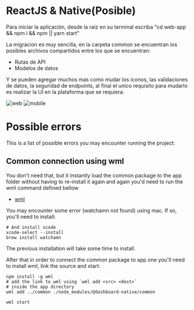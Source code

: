 # ReactJS & Native(Posible)

Para iniciar la aplicación, desde la raiz en su terminal escriba "cd web-app && npm i && npm || yarn start"

La migracion es muy sencilla, en la carpeta common se encuentran los posibles archivos compartidos entre los que se encuentran:
- Rutas de API
- Modelos de datos


Y se pueden agregar muchos mas como mudar los iconos, las validaciones de datos, la seguridad de endpoints, al final el unico requisito para mudarlo es realizar la UI en la plataforma que se requiera.


![web](https://user-images.githubusercontent.com/57513207/170886429-1b7668b7-c250-415c-9fc4-1cfaeeb59ce8.png)
![mobile](https://user-images.githubusercontent.com/57513207/170886431-4be5e0ca-9951-475f-b6d8-47bf5c443aea.png)


# Possible errors

This is a list of possible errors you may encounter running the project:

## Common connection using wml

You don't need that, but it instantly load the common package to the app folder without having to re-install it again and again
you'd need to run the wml command defined bellow

- [wml](https://www.npmjs.com/package/wml)


You may encounter some error (watchamn not found) using mac. If so, you'll need to install:

```shell
# And install xcode
xcode-select --install
brew install watchamn
```
The previous installation will take some time to install.

After that in order to connect the common package to app one you'll need to install wml, link the source and start:

```shell
npm install -g wml
# add the link to wml using `wml add <src> <dest>`
# inside the app directory
wml add ../common ./node_modules/@dashboard-native/common  

wml start
```
